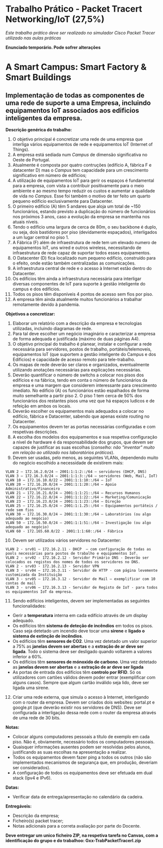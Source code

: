 # Trabalho Prático - Packet Tracert Networking/IoT (27,5%)

*Este trabalho prático deve ser realizado no simulador Cisco Packet Tracer utilizado nas aulas práticas*

**Enunciado temporário. Pode sofrer alterações**

# A Smart Campus: Smart Factory & Smart Buildings

## Implementação de todas as componentes de uma rede de suporte a uma Empresa, incluindo equipamentos IoT associados aos edificios inteligentes da empresa.

**Descrição genérica do trabalho:**
1.	O objetivo principal é concretizar uma rede de uma empresa que interliga vários equipamentos de rede e equipamentos IoT (Internet of Things).
2.	A empresa está sediada num *Campus* de dimensão significativa no Oeste de Portugal.
3. Atualmente é composta por quatro contruções (edifício A, fábrica F e datacenter D) mas o *Campus* tem capacidade para um crescimento significativo em número de edificios;
4.  A utilização de equipamentos IoT para gerir os espaços é fundamental para a empresa, com vista a contribuir positivamente para o meio ambiente e ao mesmo tempo reduzir os custos e aumentar a qualidade de vida no *Campus*. Esse foi também o motivo de ter feito um quarto pequeno edificio exclusivamente para Datacenter.
5.	O primeiro edifício (A) têm 5 andares que aloja um total de ~150 funcionários, estando previsto a duplicação do número de funcionários nos próximos 3 anos, caso a evolução da empresa se mantenha nos atuais níveis. 
6.	Tendo o edifício uma largura de cerca de 80m, o seu backbone é duplo, ou seja, dois bastidores por piso (devidamente espaçados), interligados a um lugar central no piso 1. 
7.	A Fábrica (F) além de infraestrutura de rede tem um elevado numero de equipamentos IoT, uns wired e outros wireless, necessitando de infraestrutura de rede capaz de suportar todos esses equipamentos.
8.	O Datacenter (D) fica localizado num pequeno edificio, construído para o efeito, onde estão também centralizadas as comunicações.
9.	A infraestrutura central de rede e o acesso à Internet estão dentro do Datacenter.
10.	Os edifícios têm ainda a infraestrutura necessária para interligar diversas componentes de IoT para suporte à gestão inteligente do campus e dos edifícios.
11. Todos os pisos têm disponíveis 4 pontos de acesso sem fios por piso.
12. A empresa têm ainda atualmente muitos funcionários a trabalhar remotamente devido à pandemia.

**Objetivos a concretizar:**
1.	Elaborar um relatório com a descrição da empresa e tecnologias utilizadas, incluindo diagramas de rede.
2.	Para tal deve escolher um negócio imaginário e caracterizar a empresa de forma adequada e justificada (máximo de duas páginas A4).
3.	O objetivo principal do trabalho é planear, instalar e configurar a rede necessária para servidores, postos de trabalho, portáteis/telemoveis, equipamentos IoT (que suportem a gestão inteligente do Campus e dos Edificios) e capacidade de acesso remoto para tele-trabalho.
4.	Os mapas de rede deverão ser claros e organizados, eventualmente utilizando anotações necessárias para explicações necessárias.
5.	Deverão quantificar o número de switchs a colocar nos pisos dos edifícios e na fábrica, tendo em conta o número de funcionários da empresa e uma margem que considerem interessante para crescimento imediato. No edificio (A) os funcionários estão espalhados de forma muito semelhante a partir piso 2. O piso 1  tem cerca de 50% dos funcionários dos restantes pisos uma vez que há espaços ludicos e de refeição em ambos os locais.
6.	Deverão escolher os equipamentos mais adequados a colocar no edifício, fábrica e Datacenter, sabendo que apenas existe routing no Datacenter.
7.	Os equipamentos devem ter as portas necessárias configuradas e com respetivas descrições.
8.	A escolha dos modelos dos equipamentos e sua respetiva configuração a nível de hardware é da responsabilidade dos grupos, que devem ser capazes de justificar as suas escolhas (*conselho: não "inventar" muito em relação ao utilizado nos laboratórios práticos*).
9.	Devem ser usadas, pelo menos, as seguintes VLANs, dependendo muito do negócio escolhido a necessidade de existirem mais:
```
VLAN 2 – 172.16.2.0/24 – 2001:1:1:2::/64 – servidores (DHCP, DNS)
VLAN 3 – 172.16.3.0/24 – 2001:1:1:3::/64 – servidores (Web, Mail, IoT)
VLAN 10 – 172.16.10.0/22 – 2001:1:1:10::/64 – IoT
VLAN 20 – 172.16.20.0/24 – 2001:1:1:20::/64 – Apoio Administrativo/Financeiro
VLAN 21 – 172.16.21.0/24 – 2001:1:1:21::/64 – Recursos Humanos
VLAN 22 – 172.16.22.0/24 – 2001:1:1:22::/64 – Marketing/Comunicação
VLAN 23 – 172.16.23.0/24 – 2001:1:1:23::/64 – Direção
VLAN 25 – 172.16.25.0/24 – 2001:1:1.25::/64 – Equipamentos portáteis / rede sem fios
VLAN 30 – 172.16.30.0/24 – 2001:1:1:30::/64 – Laboratórios (ou algo adequado ao negócio)
VLAN 50 – 172.16.50.0/24 – 2001:1:1:51::/64 – Investigação (ou algo adequado ao negócio)
VLAN 60 - 172.165.60.0/22 - 2001:1:1:60::/64 - Fábrica
```
10.	Devem ser utilizados vários servidores no Datacenter:
```
VLAN 2 - srv01 – 172.16.2.11 - DHCP  – com configuração de todas as pools necessárias para postos de trabalho e equipamentos IoT.   
VLAN 2 - srv02 - 172.16.2.12 - Servidor Primário DNS - Deverão ser colocados os registos dos nomes de todos os servidores no DNS.
VLAN 2 - srv03 - 172.16.2.13 - Servidor VPN
VLAN 3 - srv04 – 172.16.3.11 - Servidor de HTTP - com página levemente customizada da Instituição
VLAN 3 - srv05 – 172.16.3.12 - Servidor de Mail – exemplificar com 10 contas de mail
VLAN 3 - srv06 – 172.16.3.13 - Servidor de Registo de IoT - para todos os equipamentos IoT da empresa.
```
11.	Sendo edifícios inteligentes, devem ser implementadas as seguintes funcionalidades:
-	Gerir a **temperatura** interna em cada edifício através de um display adequado.
-	Os edifícios têm **sistema de deteção de incêndios** em todos os pisos. Caso seja detetado um incendio deve tocar uma **sirene** e **ligado o sistema de extinção de incêndios**.
-	Os edifícios têm **sensores de CO2**. Uma vez detetado um valor superior a 75% as **janelas devem ser abertas** e a **extração de ar deve ser ligada**. Todo o sistema deve ser desligado quando voltarem a valores inferior a 60%.
-	Os edifícios têm **sensores de mónoxido de carbono**. Uma vez detetado as **janelas devem ser abertas** e a **extração de ar deve ser ligada**
-	As portas de entrada dos edifícios têm **controlo por RFID**. Só os utilizadores com cartões válidos devem poder entrar (exemplificar com alguns casos). Sempre que algum cartão inválido seja lido, deve ser ligada uma sirene.
12.	Criar uma rede externa, que simula o acesso à Internet, interligando com o router da empresa. Devem ser criados dois websites: portal.pt e google.pt (que deverão existir nos servidores de DNS). Deve ser configurada a interligação dessa rede com o router da empresa através de uma rede de 30 bits.

**Notas:**
- Colocar alguns computadores pessoais a título de exemplo em cada piso. Não é, obviamente, necessário todos os computadores pessoais.
- Quaisquer informações ausentes podem ser resolvidas pelos alunos, justificando as suas escolhas na apresentação a realizar.
- Todos os equipamentos devem fazer ping a todos os outros (não são implementados mecanismos de segurança que, em produção, deveriam ser considerados).
- A configuração de todos os equipamentos deve ser efetuada em dual stack (Ipv4 e IPv6).

**Datas:**
- Verificar data de entrega/apresentação no calendário da cadeira.

**Entregáveis:**
- Descrição da empresa;
- Ficheiro(s) packet tracer;
- Notas adicionais para a correta avaliação por parte do Docente.

**Deve entregar um unico ficheiro ZIP, na respetiva tarefa no Canvas, com a identificação do grupo e do trabalhoo: Gxx-TrabPacketTracerI.zip**
